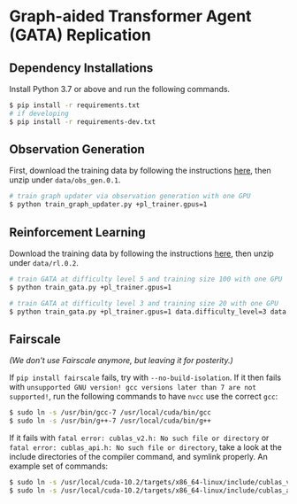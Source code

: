 # Graph-aided Transformer Agent (GATA) Replication

## Dependency Installations
Install Python 3.7 or above and run the following commands.
```bash
$ pip install -r requirements.txt
# if developing
$ pip install -r requirements-dev.txt
```

## Observation Generation
First, download the training data by following the instructions [here](https://github.com/xingdi-eric-yuan/GATA-public/tree/master/obs_gen.0.1), then unzip under `data/obs_gen.0.1`.

```bash
# train graph updater via observation generation with one GPU
$ python train_graph_updater.py +pl_trainer.gpus=1
```

## Reinforcement Learning
Download the training data by following the instructions [here](https://github.com/xingdi-eric-yuan/GATA-public/tree/master/rl.0.2), then unzip under `data/rl.0.2`.

```bash
# train GATA at difficulty level 5 and training size 100 with one GPU
$ python train_gata.py +pl_trainer.gpus=1

# train GATA at difficulty level 3 and training size 20 with one GPU
$ python train_gata.py +pl_trainer.gpus=1 data.difficulty_level=3 data.train_data_size=20
```

## Fairscale
*(We don't use Fairscale anymore, but leaving it for posterity.)*

If `pip install fairscale` fails, try with `--no-build-isolation`. If it then fails with `unsupported GNU version! gcc versions later than 7 are not supported!`, run the following commands to have `nvcc` use the correct `gcc`:

```bash
$ sudo ln -s /usr/bin/gcc-7 /usr/local/cuda/bin/gcc
$ sudo ln -s /usr/bin/g++-7 /usr/local/cuda/bin/g++
```

If it fails with `fatal error: cublas_v2.h: No such file or directory` or `fatal error: cublas_api.h: No such file or directory`, take a look at the include directories of the compiler command, and symlink properly. An example set of commands:

```bash
$ sudo ln -s /usr/local/cuda-10.2/targets/x86_64-linux/include/cublas_v2.h /usr/local/cuda/include/cublas_v2.h
$ sudo ln -s /usr/local/cuda-10.2/targets/x86_64-linux/include/cublas_api.h /usr/local/cuda/include/cublas_api.h
```
